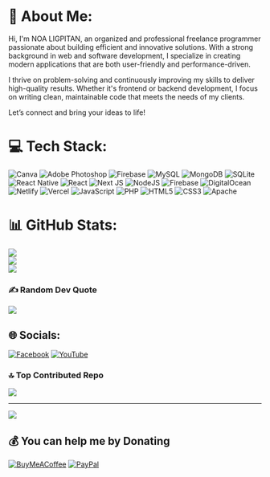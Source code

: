 # 💫 About Me:
Hi, I'm NOA LIGPITAN, an organized and professional freelance programmer passionate about building efficient and innovative solutions. With a strong background in web and software development, I specialize in creating modern applications that are both user-friendly and performance-driven.

I thrive on problem-solving and continuously improving my skills to deliver high-quality results. Whether it's frontend or backend development, I focus on writing clean, maintainable code that meets the needs of my clients.

Let’s connect and bring your ideas to life!

# 💻 Tech Stack:
![Canva](https://img.shields.io/badge/Canva-%2300C4CC.svg?style=for-the-badge&logo=Canva&logoColor=white) ![Adobe Photoshop](https://img.shields.io/badge/adobe%20photoshop-%2331A8FF.svg?style=for-the-badge&logo=adobe%20photoshop&logoColor=white) ![Firebase](https://img.shields.io/badge/firebase-a08021?style=for-the-badge&logo=firebase&logoColor=ffcd34) ![MySQL](https://img.shields.io/badge/mysql-4479A1.svg?style=for-the-badge&logo=mysql&logoColor=white) ![MongoDB](https://img.shields.io/badge/MongoDB-%234ea94b.svg?style=for-the-badge&logo=mongodb&logoColor=white) ![SQLite](https://img.shields.io/badge/sqlite-%2307405e.svg?style=for-the-badge&logo=sqlite&logoColor=white) ![React Native](https://img.shields.io/badge/react_native-%2320232a.svg?style=for-the-badge&logo=react&logoColor=%2361DAFB) ![React](https://img.shields.io/badge/react-%2320232a.svg?style=for-the-badge&logo=react&logoColor=%2361DAFB) ![Next JS](https://img.shields.io/badge/Next-black?style=for-the-badge&logo=next.js&logoColor=white) ![NodeJS](https://img.shields.io/badge/node.js-6DA55F?style=for-the-badge&logo=node.js&logoColor=white) ![Firebase](https://img.shields.io/badge/firebase-%23039BE5.svg?style=for-the-badge&logo=firebase) ![DigitalOcean](https://img.shields.io/badge/DigitalOcean-%230167ff.svg?style=for-the-badge&logo=digitalOcean&logoColor=white) ![Netlify](https://img.shields.io/badge/netlify-%23000000.svg?style=for-the-badge&logo=netlify&logoColor=#00C7B7) ![Vercel](https://img.shields.io/badge/vercel-%23000000.svg?style=for-the-badge&logo=vercel&logoColor=white) ![JavaScript](https://img.shields.io/badge/javascript-%23323330.svg?style=for-the-badge&logo=javascript&logoColor=%23F7DF1E) ![PHP](https://img.shields.io/badge/php-%23777BB4.svg?style=for-the-badge&logo=php&logoColor=white) ![HTML5](https://img.shields.io/badge/html5-%23E34F26.svg?style=for-the-badge&logo=html5&logoColor=white) ![CSS3](https://img.shields.io/badge/css3-%231572B6.svg?style=for-the-badge&logo=css3&logoColor=white) ![Apache](https://img.shields.io/badge/apache-%23D42029.svg?style=for-the-badge&logo=apache&logoColor=white)

# 📊 GitHub Stats:
![](https://github-readme-stats.vercel.app/api?username=Noah202226&theme=dark&hide_border=false&include_all_commits=false&count_private=false)<br/>
![](https://nirzak-streak-stats.vercel.app/?user=Noah202226&theme=dark&hide_border=false)<br/>
![](https://github-readme-stats.vercel.app/api/top-langs/?username=Noah202226&theme=dark&hide_border=false&include_all_commits=false&count_private=false&layout=compact)

### ✍️ Random Dev Quote
![](https://quotes-github-readme.vercel.app/api?type=horizontal&theme=radical)

## 🌐 Socials:
[![Facebook](https://img.shields.io/badge/Facebook-%231877F2.svg?logo=Facebook&logoColor=white)](https://facebook.com/https://www.facebook.com/NoaArc26/) [![YouTube](https://img.shields.io/badge/YouTube-%23FF0000.svg?logo=YouTube&logoColor=white)](https://youtube.com/@https://l.facebook.com/l.php?u=https%3A%2F%2Fyoutube.com%2F%2540devBrosPh%3Ffbclid%3DIwZXh0bgNhZW0CMTAAAR2EI7c_AP2AT7UMBxxY2b3LojbC8iw53ZM9XcZkomgD2sLpNUb5w1-48hY_aem_gHT91JD8M5N8w5VUEWUZIQ&h=AT0kA528ZFaTyGs7nu5068VhKaEvkA_SjJOKyFBweujItzrHBtgVVMRD8WwFCgka5tMqG9n3AU9E0AjG_OsX19AZ7C5VyEX79859msTlOYaOkNsa-RO7o4uWyG-91MlUEcOI) 

### 🔝 Top Contributed Repo
![](https://github-contributor-stats.vercel.app/api?username=Noah202226&limit=5&theme=dark&combine_all_yearly_contributions=true)

---
[![](https://visitcount.itsvg.in/api?id=Noah202226&icon=0&color=0)](https://visitcount.itsvg.in)

  ## 💰 You can help me by Donating
  [![BuyMeACoffee](https://img.shields.io/badge/Buy%20Me%20a%20Coffee-ffdd00?style=for-the-badge&logo=buy-me-a-coffee&logoColor=black)](https://buymeacoffee.com/buymeacoffee.com/noaligpita3                ) [![PayPal](https://img.shields.io/badge/PayPal-00457C?style=for-the-badge&logo=paypal&logoColor=white)](https://paypal.me/paypal.me/ProfX26) 

  
<!-- Proudly created with GPRM ( https://gprm.itsvg.in ) -->
